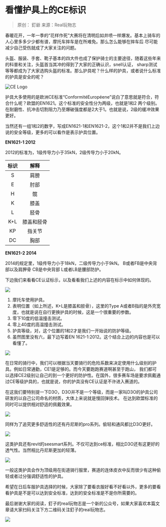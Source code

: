 # 看懂护具上的CE标识

> 原创： 釘爺  来源：Real玩物志

春暖花开，一年一季的“花样作死”大赛将在清明后如井喷一样爆发。基本上骑车的人心里多多少少都有谱，摩托车摔车是在所难免。那么怎么能够在摔车后
尽可能减少自己受伤就成了大家关注的问题。

头盔、服装、手套、靴子基本的四大件也成了保护骑士的主要途径，随着这些年来的科普和关注，头盔首当其冲的得到了大家的正确认识，snell认证，
sharp测试等等都成为了大家选购头盔的标准。那么护具呢？什么样的护具，或者说什么标准的护具是安全的呢？

![CE Logo](https://gitee.com/zhou/MoYouClubPic/raw/master/20210401155052.jpeg)

护具大多使用的是欧洲CE标准“ConformitéEuropéene”说白了意思就是符合，符合什么呢？欧盟的EN1621。这个标准的安全性分为两级，也就是1和2
两个级别。在耐磨性、抗冲击切割阻力乃至爆破强度都是2大于1。也就是说，2级的缓冲效果更好。

当然还有一组1和2的数字，写成EN1621-1和EN1621-2，这个1和2并不是我们上边说的安全等级，更多的可以看作是表示护具位置。

**EN1621-1 2012**

2012的标准为，1级传导力小于35kN，2级传导力小于20kN。

| 标识 |    解释    |
| :--: | :--------: |
|  S   |    肩膀    |
|  E   |    肘部    |
|  H   |     髋     |
|  K   |    膝盖    |
|  L   |    胫骨    |
| K+L  | 膝盖和胫骨 |
|  KP  |   指关节   |
|  DC  |    胸部    |


**EN1621-2 2014**

2014的规定里，1级传导力小于18kN，二级传导力小于9kN。
B或者FB是中央背部以及肩胛骨
CB是中央背部
L或者LB是腰部防护。

下边我们来看看CE认证标示，以及看看我们上述的内容在标示中如何体现的。

![](https://gitee.com/zhou/MoYouClubPic/raw/master/20210401155137.jpeg)

1. 摩托车使用护具。
2. 表明位置（如上所述，K+L是膝盖和胫骨），这里的Type A或者B指的是外壳宽度，也就是说在自行更换护具的时候，这是一个很重要的参数。
3. 零下10度的低温撞击测试。
4. 零上40度的高温撞击测试。
5. 护具等级，对，这个位置的1和2才是我们一开始说的防护等级。
6. 虽然图里没有六，最下边写着EN 1621-1:2012。这个结合上边的内容也是可以看懂了。

![](https://gitee.com/zhou/MoYouClubPic/raw/master/20210401155201.jpeg)

 在日常的骑行中，我们可以根据当天要骑行的危险系数来决定使用什么级别的护具。例如日常通勤，CE1是足够的。而今天要跑跑赛道啊甚至于跑山，
 我们都可以选择CE2级别让自己的到一个更好的防护性。在国外，很多赛车场是要求佩戴通过CE等级护具的，也就是说，你的护具没有CE认证是不许进入赛道的。

 在这我们要特别提一下D3O，D3O并不是一个等级，而是一家叫D3O的护具公司研发的以自己公司命名的材质，大体上来说就是慢回弹技术。
 在达到欧盟标准的同时可以提供相对舒适的佩戴效果。

![](https://gitee.com/zhou/MoYouClubPic/raw/master/20210401155215.jpeg)

 同样为了追究更多舒适性的还有丹尼斯的pro系列。偷轻和通风都比D3O更好。

 ![](https://gitee.com/zhou/MoYouClubPic/raw/master/20210401155227.jpeg)

 这类护具还有revit的seesmart系列。不仅可达到ce标准，相比D3O还有这更好的透气性。当然相比丹尼斯更加的轻薄。

 ![](https://gitee.com/zhou/MoYouClubPic/raw/master/20210401155243.jpeg)

一般这类护具会作为顶级用在街道骑行服里，赛道的连体皮衣中反而很少有这种偷轻或者过分强调舒适性的护具。

希望在日后车服护具选择的时候，大家除了要看衣服好看不好看以外，更多的要看看护具是不是可以达到安全标准，达到的安全标准是不是你所需要的。

最后谢谢大家的阅读，釘子的real玩物志是一个新的公众号，如果大家喜欢本篇文章请大家扫码关注下方二维码关注釘子的real玩物志。

![](https://gitee.com/zhou/MoYouClubPic/raw/master/20210401155256.png)

